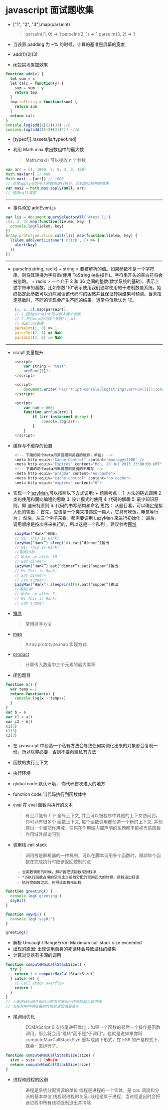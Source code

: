 # javascript 面试题收集

- ["1", "2", "3"].map(parseInt)
  > parseInt(1, 0) => 1
  > parseInt(2, 1) => 1
  > parseInt(3, 2) => 1
- 当设置 padding 为 ~% 的时候，计算的基准是屏幕的宽度

- add(1)(2)(3)
- 闭包实现累加效果

```js
function add(x) {
  let sum = x
  let calc = function(y) {
    sum = sum + y
    return tmp
  }
  tmp.toString = function(sum) {
    return sum
  }
  return calc
}
console.log(add(1)(2)(3)) //6
console.log(add(1)(2)(3)(4)) //10
```

- [typeof][./assets/js/typeof.md]

- 利用 Math.max 求出数组中的最大数
  > Math.max() 可以接收 n 个参数

```js
var arr = [1, 1000, 7, 5, 3, 9, 100]
Math.max(arr) // NaN
Math.max(...[arr]) // 1000
// 这里apply会将传入的数组进行拆分，达到数组解构的效果
var max2 = Math.max.apply(null, arr)
// 使用call需要
```

---

- 事件添加 addEvent.js

```js
var lis = document.querySelectorAll('#test li')
;[1, 2, 3].map(function(lielem, key) {
  console.log(lielem, key)
})
Array.prototype.slice.call(lis).map(function(lielem, key) {
  lielem.addEventListener('click', () => {
    alert(key)
  })
})
```

---

- parseInt(string, radix) + string > 要被解析的值。如果参数不是一个字符串，则将其转换为字符串(使用 ToString 抽象操作)。字符串开头的空白符将会被忽略。 + radix > 一个介于 2 和 36 之间的整数(数学系统的基础)，表示上述字符串的基数。比如参数"10"表示使用我们通常使用的十进制数值系统。始终指定此参数可以消除阅读该代码时的困惑并且保证转换结果可预测。当未指定基数时，不同的实现会产生不同的结果，通常将值默认为 10。

```js
	[1, 2, 3].map(parseInt);
	// 1.因为parseInt可以传入两个参数
	// 2.然后map返回两个参数(v, k)
	// 因此可以看成
	parseInt(1, 0) => 1
	parseInt(2, 1) => NaN
	parseInt(3, 2) => NaN
```

---

- script 变量提升

```js
	<script>
		var string = "test";
		arrFun([1]);
	</script>

	<script>
		document.write('<scr'+'ipt>console.log(string);arrFun([1]);console.log(num);<'+"/script>");
	</script>

	<script>
		var num = 666;
		function arrFun(arr) {
			if (arr instanceof Array) {
				console.log(arr);
			}
		}
	</script>
```

- 缓存与不缓存的设置

```js
	<!-- 下面的两个meta用来设置浏览器的缓存，单位s -->
	<meta http-equiv="Cache-Control" content="max-age=7200" />
	<meta http-equiv="Expires" content="Mon, 20 Jul 2013 23:00:00 GMT" >
	<!-- 下面的两个meta用来设置浏览器的不缓存 -->
	<meta http-equiv="pragma" content="no-cache">
	<meta http-equiv="cache-control" content="no-cache">
	<meta http-equiv="expires" content="0">
```

- 实现一个[lazyMan](./assets/js/LazyMan.js),可以按照以下方式调用: + 题目考点： 1. 方法的链式调用 2. 类的使用和面向编程的思路 3. 设计模式的使用 4. 代码的解耦 5. 最少知识原则，即 迪米特原则 6. 代码的书写结构和命名
  思路：
  从题目看，可以确定是拟人化的输出；
  首先，应该是一个类来描述这一类人，它具有吃饭，睡觉等行为；
  然后，从三个例子来看，都需要调用 LazyMan 来进行初始化；
  最后，调用顺序是按次序来执行的，所以这是一个队列；
  建议参考[网址](http://www.jianshu.com/p/f1b7cb456d37./scripts/LazyMan.js)

```js
	LazyMan(“Hank”)输出:
	// Hi! This is Hank!
	LazyMan(“Hank”).sleep(10).eat(“dinner”)输出
	// Hi! This is Hank!
	//等待10秒..
	// Wake up after 10
	// Eat dinner~
	LazyMan(“Hank”).eat(“dinner”).eat(“supper”)输出
	// Hi This is Hank!
	// Eat dinner~
	// Eat supper~
	LazyMan(“Hank”).sleepFirst(5).eat(“supper”)输出
	//等待5秒
	// Wake up after 5
	// Hi This is Hank!
	// Eat supper
```

- [排序](./assets/js/Sort.js)
  > 常用排序方法
- [map](./assets/js/map.js)
  > Array.prototype.map 实现方式
- [product](./assets/html/computeMaxProduct.js)
  > 计算传入数组中三个元素的最大乘积
- 闭包题目

```js
function a() {
  var temp = 1
  return function(x) {
    console.log(x + temp++)
  }
}
var b = a
var c1 = a()
var c2 = b()
c1(3)
c1(3)
c2(3)
```

- 在 javascript 中创造一个私有方法会导致任何实例化出来的对象都会复制一份，所以除非必要，否则不要创建私有方法

- 函数的执行上下文
- 执行环境
- global code 默认环境， 你代码首次进入的地方
- function code 当代码执行到函数体中
- eval 在 eval 函数内执行的文本
  > 有且只能有 1 个 全局上下文, 并且可以被程序中其他的上下文访问到。你可以有很多个 函数上下文, 每个函数调用都创造一个新的上下文, 并创建出一个局部作用域，任何在作用域内部声明的东西都不能被当前函数作用域外部访问到

* 调用栈 call stack

  > 调用栈是解析器的一种机制，可以在脚本调用多个函数时，跟踪每个函数在完成执行时应该返回控制的点

      	- 当函数调用的时候，解析器把该函数推到栈中
      	- *当执行函数占用的空间比当前栈分配的空间还大的时候，报栈溢出错误
      	- 执行完函数之后，在把该函数推出栈

```js
function greeting() {
  console.log('greeting')
  sayHi()
}

function sayHi() {
  console.log('sayHi')
}

greeting()
```

- 解析 Uncaught RangeError: Maximum call stack size exceeded
- 出现的原因: 出现调用自身的死循环会导致溢栈的结果
- 计算浏览器有多深的调用

```js
function computeMaxCallStackSize() {
  try {
    return 1 + computeMaxCallStackSize()
  } catch (e) {
    // Call stack overflow
    return 1
  }
}
// 上面这段代码会返回当前浏览器运行环境的最大调用栈
// 当在其中声明变量的时候其返回值会变小
```

- 尾调用优化
  > ECMAScript 6 支持尾递归优化：如果一个函数的最后一个操作是函数调用，那么将会用“跳转”而不是“子调用”。也就是说如果你将 computeMaxCallStackSize 重写成如下形式，在 ES6 的严格模式下，就会一直运行了。

```js
function computeMaxCallStackSize(size) {
  size = size || 1shuju
  return computeMaxCallStackSize(size)
}
```

- 进程和线程的区别
  > 进程是系统分配资源的单位
  > 线程是进程的一个实体，是 cpu 调度和分派的基本单位
  > 线程跟进程的关系: 线程是属于进程，当进程退出时会把该进程中所有线程强制退出并清除
